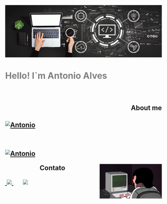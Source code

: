 <div align="center">
<img src="./image/notebook.jpg">
</div>
<h1 style="color:grey;">
<p>Hello! I`m Antonio Alves<p>
</h1>

<br>

<h2 align=right>About me<h2>

[![Antonio](https://github-readme-stats.vercel.app/api?username=AntonioAlvesFilho&theme=dark&fault&show_icons=true)](https://github.com/AntonioAlvesFilho/)

<br>

[![Antonio](https://github-readme-stats.vercel.app/api/top-langs/?username=AntonioAlvesFilho&hide=html&layout=compact=true&theme=dark)](https://github.com/AntonioAlvesFilho/)

<img src="./image/prog.gif" width=200 align=right>

<div>
    <p align="center">Contato</p>

<a href="tell:+5511959070839"> 
    &nbsp;<img src="https://img.shields.io/badge/WhatsApp-25D366?style=for-the-badge&logo=whatsapp&logoColor=white">
</a>
        &emsp;&nbsp;
<a href="mailto:antonioalves987654321@gmail.com">
    <img src="https://img.shields.io/badge/Gmail-D14836?style=for-the-badge&logo=gmail&logoColor=white">
    </a>
</div>